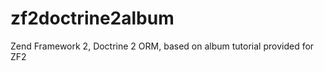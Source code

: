 zf2doctrine2album
=================

Zend Framework 2, Doctrine 2 ORM, based on album tutorial provided for ZF2